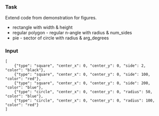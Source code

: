 ### Task
Extend code from demonstration for figures.

- rectangle with width & height
- regular polygon - regular n-angle with radius & num_sides
- pie - sector of circle with radius & arg_degrees

### Input
```
[
    {"type": "square", "center_x": 0, "center_y": 0, "side": 2, "color": "black"},
    {"type": "square", "center_x": 0, "center_y": 0, "side": 100, "color": "red"},
    {"type": "square", "center_x": 0, "center_y": 0, "side": 200, "color": "blue"},
    {"type": "circle", "center_x": 0, "center_y": 0, "radius": 50, "color": "blue"},
    {"type": "circle", "center_x": 0, "center_y": 0, "radius": 100, "color": "red"}
]
```
